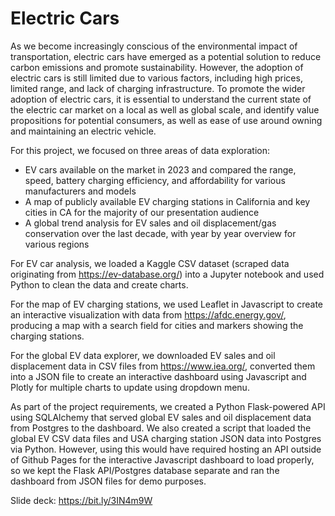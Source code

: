 # Electric Cars


As we become increasingly conscious of the environmental impact of transportation, electric cars have emerged as a potential solution to reduce carbon emissions and promote sustainability. However, the adoption of electric cars is still limited due to various factors, including high prices, limited range, and lack of charging infrastructure. To promote the wider adoption of electric cars, it is essential to understand the current state of the electric car market on a local as well as global scale, and identify value propositions for potential consumers, as well as ease of use around owning and maintaining an electric vehicle. 


For this project, we focused on three areas of data exploration:
- EV cars available on the market in 2023 and compared the range, speed, battery charging efficiency, and affordability for various manufacturers and models
- A map of publicly available EV charging stations in California and key cities in CA for the majority of our presentation audience 
- A global trend analysis for EV sales and oil displacement/gas conservation over the last decade, with year by year overview for various regions


For EV car analysis, we loaded a Kaggle CSV dataset (scraped data originating from https://ev-database.org/) into a Jupyter notebook and used Python to clean the data and create charts. 


For the map of EV charging stations, we used Leaflet in Javascript to create an interactive visualization with data from https://afdc.energy.gov/, producing a map with a search field for cities and markers showing the charging stations.


For the global EV data explorer, we downloaded EV sales and oil displacement data in CSV files from https://www.iea.org/, converted them into a JSON file to create an interactive dashboard using Javascript and Plotly for multiple charts to update using dropdown menu.


As part of the project requirements, we created a Python Flask-powered API using SQLAlchemy that served global EV sales and oil displacement data from Postgres to the dashboard. We also created a script that loaded the global EV CSV data files and USA charging station JSON data into Postgres via Python. However, using this would have required hosting an API outside of Github Pages for the interactive Javascript dashboard to load properly, so we kept the Flask API/Postgres database separate and ran the dashboard from JSON files for demo purposes.


Slide deck: https://bit.ly/3IN4m9W
